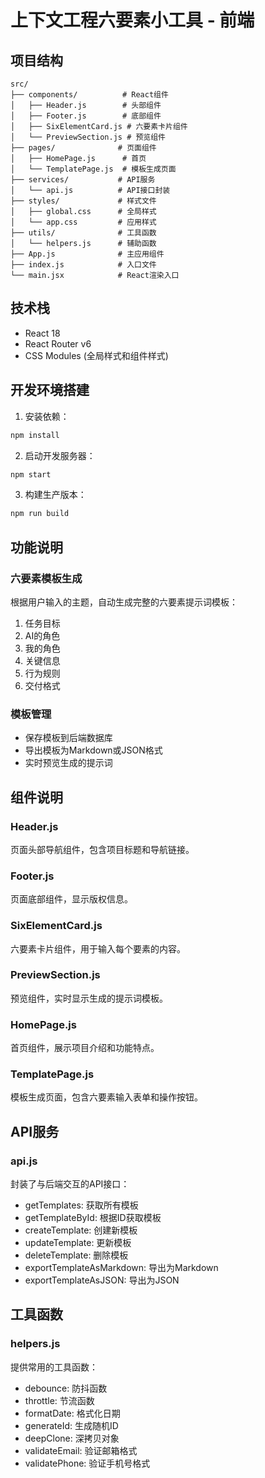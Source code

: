 # 上下文工程六要素小工具 - 前端

## 项目结构

```
src/
├── components/          # React组件
│   ├── Header.js        # 头部组件
│   ├── Footer.js        # 底部组件
│   ├── SixElementCard.js # 六要素卡片组件
│   └── PreviewSection.js # 预览组件
├── pages/              # 页面组件
│   ├── HomePage.js      # 首页
│   └── TemplatePage.js  # 模板生成页面
├── services/           # API服务
│   └── api.js          # API接口封装
├── styles/             # 样式文件
│   ├── global.css      # 全局样式
│   └── app.css         # 应用样式
├── utils/              # 工具函数
│   └── helpers.js      # 辅助函数
├── App.js              # 主应用组件
├── index.js            # 入口文件
└── main.jsx            # React渲染入口
```

## 技术栈

- React 18
- React Router v6
- CSS Modules (全局样式和组件样式)

## 开发环境搭建

1. 安装依赖：
```bash
npm install
```

2. 启动开发服务器：
```bash
npm start
```

3. 构建生产版本：
```bash
npm run build
```

## 功能说明

### 六要素模板生成
根据用户输入的主题，自动生成完整的六要素提示词模板：
1. 任务目标
2. AI的角色
3. 我的角色
4. 关键信息
5. 行为规则
6. 交付格式

### 模板管理
- 保存模板到后端数据库
- 导出模板为Markdown或JSON格式
- 实时预览生成的提示词

## 组件说明

### Header.js
页面头部导航组件，包含项目标题和导航链接。

### Footer.js
页面底部组件，显示版权信息。

### SixElementCard.js
六要素卡片组件，用于输入每个要素的内容。

### PreviewSection.js
预览组件，实时显示生成的提示词模板。

### HomePage.js
首页组件，展示项目介绍和功能特点。

### TemplatePage.js
模板生成页面，包含六要素输入表单和操作按钮。

## API服务

### api.js
封装了与后端交互的API接口：
- getTemplates: 获取所有模板
- getTemplateById: 根据ID获取模板
- createTemplate: 创建新模板
- updateTemplate: 更新模板
- deleteTemplate: 删除模板
- exportTemplateAsMarkdown: 导出为Markdown
- exportTemplateAsJSON: 导出为JSON

## 工具函数

### helpers.js
提供常用的工具函数：
- debounce: 防抖函数
- throttle: 节流函数
- formatDate: 格式化日期
- generateId: 生成随机ID
- deepClone: 深拷贝对象
- validateEmail: 验证邮箱格式
- validatePhone: 验证手机号格式